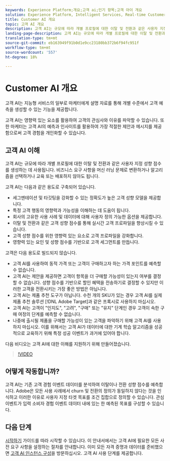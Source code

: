 ```yaml
---
keywords: Experience Platform;개요;고객 ai;인기 항목;고객 아이 개요
solution: Experience Platform, Intelligent Services, Real-time Customer Data Platform
title: Customer AI 개요
topic: 고객 AI 개요
description: 고객 AI는 규모에 따라 개별 프로필에 대한 이탈 및 전환과 같은 사용자 지정 성향 점수를 생성하는 데 사용됩니다. 비즈니스 요구 사항을 머신 러닝 문제로 변환하거나 알고리즘을 선택하거나 교육 또는 배포하지 않아도 됩니다.
landing-page-description: 고객 AI는 규모에 따라 개별 프로필에 대한 이탈 및 전환과 같은 사용자 지정 성향 점수를 생성하는 데 사용됩니다.
translation-type: tm+mt
source-git-commit: eb163949f91b0d1e9cc23180bb372b6f94fc951f
workflow-type: tm+mt
source-wordcount: '557'
ht-degree: 18%

---
```



# Customer AI 개요

고객 AI는 지능형 서비스의 일부로 마케터에게 설명 자료를 통해 개별 수준에서 고객 예측을 생성할 수 있는 기능을 제공합니다.

고객 AI는 영향력 있는 요소를 활용하여 고객의 관심사와 이유를 파악할 수 있습니다. 또한 마케터는 고객 AI의 예측과 인사이트를 활용하여 가장 적절한 제안과 메시지를 제공함으로써 고객 경험을 개인화할 수 있습니다.

## 고객 AI 이해

고객 AI는 규모에 따라 개별 프로필에 대한 이탈 및 전환과 같은 사용자 지정 성향 점수를 생성하는 데 사용됩니다. 비즈니스 요구 사항을 머신 러닝 문제로 변환하거나 알고리즘을 선택하거나 교육 또는 배포하지 않아도 됩니다.

고객 AI는 다음과 같은 용도로 구축되어 있습니다.

- 세그멘테이션 및 타깃팅을 강화할 수 있는 정확도가 높은 고객 성향 모델을 제공합니다.
- 특정 고객 행동의 영향력과 가능성을 이해하는 데 도움이 됩니다.
- 회사의 고유한 사용 사례 및 데이터에 대해 사용자 정의 가능한 옵션을 제공합니다.
- 이탈 및 전환과 같은 고객 성향 점수를 통해 실시간 고객 프로파일을 향상시킬 수 있습니다.
- 고객 성향 점수를 위한 영향력 있는 요소로 고객 프로파일을 강화합니다.
- 영향력 있는 요인 및 성향 점수를 기반으로 고객 세그먼트를 만듭니다.

고객은 다음 용도로 빌드되지 않습니다.

- 고객 AI를 사용하여 동적 가격 또는 고객이 구매하고자 하는 가격 포인트를 예측할 수 없습니다.
- 고객 AI는 제안을 제공하면 고객이 항목을 더 구매할 가능성이 있는지 여부를 결정할 수 없습니다. 성향 점수를 기반으로 할인 혜택을 전송하기로 결정할 수 있지만 이러한 고객을 전환시키는 가장 좋은 방법은 아닙니다.
- 고객 AI는 제품 추천 도구가 아닙니다. 수천 개의 SKU가 있는 경우 고객 AI를 실제 제품 추천 솔루션 [!DNL Adobe Target]과 같은 프록시로 사용하지 마십시오.
- 고객 AI는 고객이 &quot;인지도&quot;, &quot;고려&quot;, &quot;구매&quot; 또는 &quot;유지&quot; 단계인 경우 고객이 속한 구매 여정의 단계를 예측할 수 없습니다.
- 나중에 출시될 제품을 구매할 가능성이 있는 고객을 파악하기 위해 고객 AI를 사용하지 마십시오. 이를 위해서는 고객 AI가 데이터에 대한 기계 학습 알고리즘을 성공적으로 교육하기 위해 특정 성공 이벤트가 과거에 있어야 합니다.

다음 비디오는 고객 AI에 대한 이해를 지원하기 위해 만들어졌습니다.

>[!VIDEO](https://video.tv.adobe.com/v/32664?learn=on&quality=12)

## 어떻게 작동합니까?

고객 AI는 기존 고객 경험 이벤트 데이터를 분석하여 이탈이나 전환 성향 점수를 예측합니다. Adobe은 모든 사용 사례에서 churn 및 전환의 정의가 동일하지 않다는 것을 인식하고 이러한 이유로 사용자 지정 타겟 목표를 조건 집합으로 정의할 수 있습니다. 관심 이벤트가 입력 소비자 경험 이벤트 데이터 내에 있는 한 예측된 목표를 구성할 수 있습니다.

## 다음 단계

[시작하기](./getting-started.md) 가이드를 따라 시작할 수 있습니다. 이 안내서에서는 고객 AI에 필요한 모든 사전 요구 사항을 설정하는 절차를 안내합니다. 이미 모든 자격 증명과 데이터를 준비했으면 [고객 AI 인스턴스 구성](./user-guide/configure.md)을 방문하십시오. 고객 AI 사용 단계를 제공합니다.